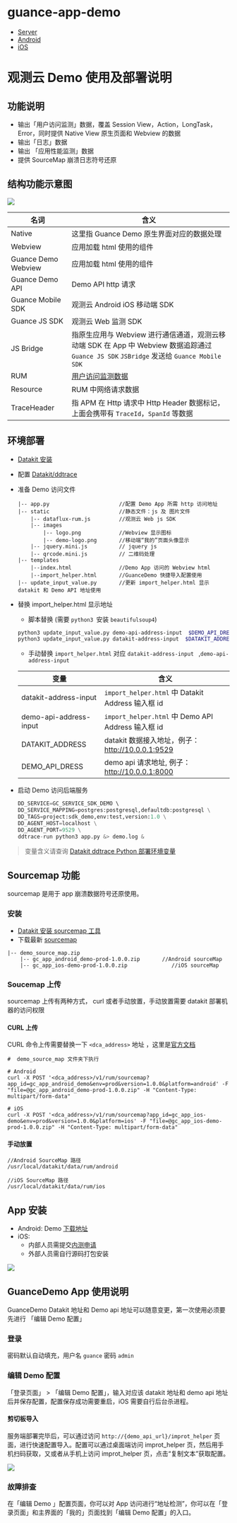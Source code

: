 # guance-app-demo 
* [Server](./src/server)
* [Android](./src/android/demo)
* [iOS](./src/ios/demo)

# 
# 观测云 Demo 使用及部署说明
## 功能说明
* 输出「用户访问监测」数据，覆盖 Session View，Action，LongTask，Error，同时提供 Native View 原生页面和 Webview 的数据
* 输出「日志」数据
* 输出 「应用性能监测」数据
*  提供 SourceMap 崩溃日志符号还原

## 结构功能示意图
![](./guance_demo_structrue.jpg)

| **名词** | **含义**  |
| --- | --- |
|  Native |  这里指 Guance Demo 原生界面对应的数据处理|
|  Webview | 应用加载 html 使用的组件 |
|  Guance Demo Webview | 应用加载 html 使用的组件 |
|  Guance Demo API |  Demo API http 请求 |
|  Guance Mobile SDK | 观测云 Android iOS 移动端 SDK |
|  Guance JS SDK | 观测云 Web 监测 SDK |
|  JS Bridge | 指原生应用与 Webview 进行通信通道，观测云移动端 SDK 在 App 中 Webview 数据追踪通过 `Guance JS SDK` `JSBridge` 发送给 `Guance Mobile SDK` |
| RUM | [用户访问监测数据](https://docs.guance.com/real-user-monitoring/) |
| Resource | RUM 中网络请求数据 |
| TraceHeader | 指 APM 在 Http 请求中 Http Header 数据标记，上面会携带有 `TraceId`，`SpanId` 等数据 |

## 环境部署
* [Datakit 安装](https://docs.guance.com/datakit/datakit-install/) 
* 配置 [Datakit/ddtrace](https://docs.guance.com/integrations/ddtrace-python/)
* 准备 Demo 访问文件

	```	
	|-- app.py 						//配置 Demo App 所需 http 访问地址
	|-- static						//静态文件：js 及 图片文件
		|-- dataflux-rum.js			//观测云 Web js SDK 
		|-- images
			|-- logo.png			//Webview 显示图标
			|-- demo-logo.png		//移动端“我的”页面头像显示
		|-- jquery.mini.js			// jquery js
		|-- qrcode.mini.js			// 二维码处理
	|-- templates					
		|--index.html				//Demo App 访问的 Webview html
		|--import_helper.html		//GuanceDemo 快捷导入配置使用
	|-- update_input_value.py		//更新 import_helper.html 显示 datakit 和 Demo API 地址使用
	
	```		
* 替换 import_helper.html 显示地址
	* 脚本替换 (需要 `python3 `安装 `beautifulsoup4`)

	```bash
	python3 update_input_value.py demo-api-address-input  $DEMO_API_DRESS templates/import_helper.html
	python3 update_input_value.py datakit-address-input  $DATAKIT_ADDRESS templates/import_helper.html
	```
	
	* 手动替换 `import_helper.html` 对应 `datakit-address-input ` ,`demo-api-address-input`
	
	| **变量** | **含义**  |
	| --- | --- |
	| datakit-address-input |  `import_helper.html` 中 Datakit Address 输入框 id |
	| demo-api-address-input |  `import_helper.html` 中 Demo API Address 输入框 id |
	| DATAKIT_ADDRESS | datakit 数据接入地址，例子：http://10.0.0.1:9529  |
	| DEMO_API_DRESS |  demo api 请求地址, 例子：http://10.0.0.1:8000  |


* 启动 Demo 访问后端服务

	```python
	DD_SERVICE=GC_SERVICE_SDK_DEMO \                   
	DD_SERVICE_MAPPING=postgres:postgresql,defaultdb:postgresql \
	DD_TAGS=project:sdk_demo,env:test,version:1.0 \
	DD_AGENT_HOST=localhost \
	DD_AGENT_PORT=9529 \
	ddtrace-run python3 app.py &> demo.log &
	```
>变量含义请查询  [Datakit ddtrace Python 部署环境变量](https://docs.guance.com/integrations/ddtrace-python/#envs)

## Sourcemap 功能
sourcemap 是用于 app 崩溃数据符号还原使用。
### 安装
* [Datakit 安装 sourcemap 工具 ](https://docs.guance.com/integrations/rum/#sourcemap)
* 下载最新 [sourcemap](https://static.guance.com/ft-mobile-demo/demo_source_map.zip) 

```
|-- demo_source_map.zip
	|-- gc_app_android_demo-prod-1.0.0.zip       //Android sourceMap
	|-- gc_app_ios-demo-prod-1.0.0.zip			    //iOS sourceMap
```
### Soucemap 上传
sourcemap 上传有两种方式， curl 或者手动放置，手动放置需要 datakit 部署机器的访问权限
#### CURL 上传

CURL 命令上传需要替换一下 `<dca_address>` 地址 ，这里是[官方文档](https://docs.guance.com/integrations/rum/#upload-delete)

```
#  demo_source_map 文件夹下执行

# Android 
curl -X POST '<dca_address>/v1/rum/sourcemap?app_id=gc_app_android_demo&env=prod&version=1.0.0&platform=android' -F "file=@gc_app_android_demo-prod-1.0.0.zip" -H "Content-Type: multipart/form-data"

# iOS
curl -X POST '<dca_address>/v1/rum/sourcemap?app_id=gc_app_ios-demo&env=prod&version=1.0.0&platform=ios' -F "file=@gc_app_ios-demo-prod-1.0.0.zip" -H "Content-Type: multipart/form-data"

```

#### 手动放置

```
//Android SourceMap 路径
/usr/local/datakit/data/rum/android

//iOS SourceMap 路径
/usr/local/datakit/data/rum/ios

```

## App 安装
* Android: Demo [下载地址](https://static.guance.com/ft-mobile-demo/guance_sdk_demo.apk)
* iOS: 
	* 内部人员需提交[内测申请](https://confluence.jiagouyun.com/pages/viewpage.action?pageId=68715410)
	* 外部人员需自行源码打包安装

![](guance_mobile_demo.gif)

## GuanceDemo App 使用说明
GuanceDemo Datakit 地址和 Demo  api 地址可以随意变更，第一次使用必须要先进行
「编辑 Demo 配置」
### 登录
密码默认自动填充，用户名 `guance` 密码 `admin`

### 编辑 Demo 配置
「登录页面」 > 「编辑 Demo 配置」，输入对应该 datakit 地址和 demo api 地址后并保存配置，配置保存成功需要重启，iOS 需要自行后台杀进程。

#### 剪切板导入
服务端部署完毕后，可以通过访问 `http://{demo_api_url}/improt_helper` 页面，进行快速配置导入。配置可以通过桌面端访问 improt_helper 页，然后用手机扫码获取，又或者从手机上访问 improt_helper 页，点击“复制文本”获取配置。

![](guance_mobile_demo_set_from_clipboard.gif)  

### 故障排查
在「编辑 Demo 」配置页面，你可以对 App 访问进行“地址检测”，你可以在「登录页面」和主界面的「我的」页面找到「编辑 Demo 配置」的入口。
 







